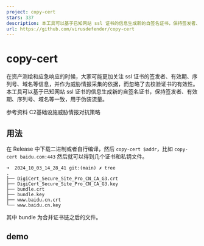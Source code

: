 ```yaml
---
project: copy-cert
stars: 337
description: 本工具可以基于已知网站 ssl 证书的信息生成新的自签名证书，保持签发者、有效期、序列号、域名等一致，用于伪装流量。
url: https://github.com/virusdefender/copy-cert
---
```


copy-cert
=========

在资产测绘和应急响应的时候，大家可能更加关注 ssl 证书的签发者、有效期、序列号、域名等信息，并作为威胁情报采集的依据，而忽略了去校验证书的有效性。 本工具可以基于已知网站 ssl 证书的信息生成新的自签名证书，保持签发者、有效期、序列号、域名等一致，用于伪装流量。

参考资料 C2基础设施威胁情报对抗策略

用法
--

在 Release 中下载二进制或者自行编译，然后 `copy-cert $addr`，比如 `copy-cert baidu.com:443` 然后就可以得到几个证书和私钥文件。

```
➜  2024_10_03_14_28_41 git:(main) ✗ tree
.
├── DigiCert_Secure_Site_Pro_CN_CA_G3.crt
├── DigiCert_Secure_Site_Pro_CN_CA_G3.key
├── bundle.crt
├── bundle.key
├── www.baidu.cn.crt
└── www.baidu.cn.key
```

其中 bundle 为合并证书链之后的文件。

demo
----
